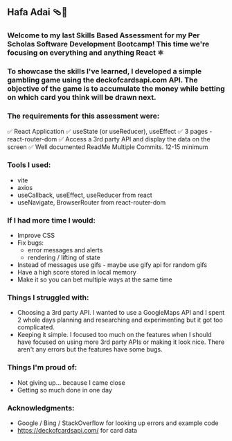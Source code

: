 ## Hafa Adai 🩴🪷

### Welcome to my last Skills Based Assessment for my Per Scholas Software Development Bootcamp! This time we're focusing on everything and anything React ⚛️

### To showcase the skills I've learned, I developed a simple gambling game using the deckofcardsapi.com API. The objective of the game is to accumulate the money while betting on which card you think will be drawn next.

### The requirements for this assessment were:
✅ React Application
✅ useState (or useReducer), useEffect
✅ 3 pages  -  react-router-dom
✅ Access a 3rd party API and display the data on the screen
✅ Well documented ReadMe
Multiple Commits. 12-15 minimum

### Tools I used:
- vite
- axios
- useCallback, useEffect, useReducer from react
- useNavigate, BrowserRouter from react-router-dom

### If I had more time I would:
- Improve CSS
- Fix bugs:
    - error messages and alerts
    - rendering / lifting of state
- Instead of messages use gifs - maybe use gify api for random gifs
- Have a high score stored in local memory
- Make it so you can bet multiple ways at the same time

### Things I struggled with:
- Choosing a 3rd party API. I wanted to use a GoogleMaps API and I spent 2 whole days planning and researching and experimenting but it got too complicated.
- Keeping it simple. I focused too much on the features when I should have focused on using more 3rd party APIs or making it look nice. There aren't any errors but the features have some bugs.

### Things I'm proud of:
- Not giving up... because I came close
- Getting so much done in one day

### Acknowledgments:
- Google / Bing / StackOverflow for looking up errors and example code
- https://deckofcardsapi.com/ for card data